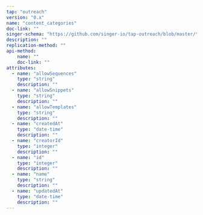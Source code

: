 ```yaml
---
tap: "outreach"
version: "0.x"
name: "content_categories"
doc-link: ""
singer-schema: "https://github.com/singer-io/tap-outreach/blob/master/tap_outreach/schemas/content_categories.json"
description: ""
replication-method: ""
api-method:
    name: ""
    doc-link: ""
attributes:
  - name: "allowSequences"
    type: "string"
    description: ""
  - name: "allowSnippets"
    type: "string"
    description: ""
  - name: "allowTemplates"
    type: "string"
    description: ""
  - name: "createdAt"
    type: "date-time"
    description: ""
  - name: "creatorId"
    type: "integer"
    description: ""
  - name: "id"
    type: "integer"
    description: ""
  - name: "name"
    type: "string"
    description: ""
  - name: "updatedAt"
    type: "date-time"
    description: ""
---
```

